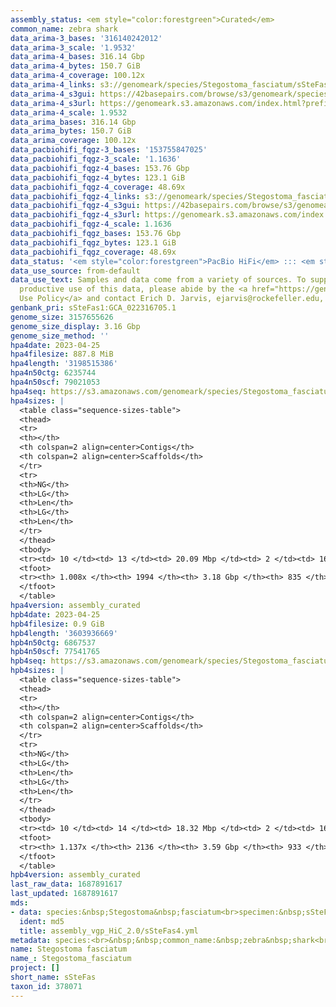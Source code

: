 ```yaml
---
assembly_status: <em style="color:forestgreen">Curated</em>
common_name: zebra shark
data_arima-3_bases: '316140242012'
data_arima-3_scale: '1.9532'
data_arima-4_bases: 316.14 Gbp
data_arima-4_bytes: 150.7 GiB
data_arima-4_coverage: 100.12x
data_arima-4_links: s3://genomeark/species/Stegostoma_fasciatum/sSteFas4/genomic_data/arima/<br>
data_arima-4_s3gui: https://42basepairs.com/browse/s3/genomeark/species/Stegostoma_fasciatum/sSteFas4/genomic_data/arima/
data_arima-4_s3url: https://genomeark.s3.amazonaws.com/index.html?prefix=species/Stegostoma_fasciatum/sSteFas4/genomic_data/arima/
data_arima-4_scale: 1.9532
data_arima_bases: 316.14 Gbp
data_arima_bytes: 150.7 GiB
data_arima_coverage: 100.12x
data_pacbiohifi_fqgz-3_bases: '153755847025'
data_pacbiohifi_fqgz-3_scale: '1.1636'
data_pacbiohifi_fqgz-4_bases: 153.76 Gbp
data_pacbiohifi_fqgz-4_bytes: 123.1 GiB
data_pacbiohifi_fqgz-4_coverage: 48.69x
data_pacbiohifi_fqgz-4_links: s3://genomeark/species/Stegostoma_fasciatum/sSteFas4/genomic_data/pacbio_hifi/<br>
data_pacbiohifi_fqgz-4_s3gui: https://42basepairs.com/browse/s3/genomeark/species/Stegostoma_fasciatum/sSteFas4/genomic_data/pacbio_hifi/
data_pacbiohifi_fqgz-4_s3url: https://genomeark.s3.amazonaws.com/index.html?prefix=species/Stegostoma_fasciatum/sSteFas4/genomic_data/pacbio_hifi/
data_pacbiohifi_fqgz-4_scale: 1.1636
data_pacbiohifi_fqgz_bases: 153.76 Gbp
data_pacbiohifi_fqgz_bytes: 123.1 GiB
data_pacbiohifi_fqgz_coverage: 48.69x
data_status: '<em style="color:forestgreen">PacBio HiFi</em> ::: <em style="color:forestgreen">Arima</em>'
data_use_source: from-default
data_use_text: Samples and data come from a variety of sources. To support fair and
  productive use of this data, please abide by the <a href="https://genome10k.soe.ucsc.edu/data-use-policies/">Data
  Use Policy</a> and contact Erich D. Jarvis, ejarvis@rockefeller.edu, with any questions.
genbank_pri: sSteFas1:GCA_022316705.1
genome_size: 3157655626
genome_size_display: 3.16 Gbp
genome_size_method: ''
hpa4date: 2023-04-25
hpa4filesize: 887.8 MiB
hpa4length: '3198515386'
hpa4n50ctg: 6235744
hpa4n50scf: 79021053
hpa4seq: https://s3.amazonaws.com/genomeark/species/Stegostoma_fasciatum/sSteFas4/assembly_curated/sSteFas4.hap1.cur.20230425.fasta.gz
hpa4sizes: |
  <table class="sequence-sizes-table">
  <thead>
  <tr>
  <th></th>
  <th colspan=2 align=center>Contigs</th>
  <th colspan=2 align=center>Scaffolds</th>
  </tr>
  <tr>
  <th>NG</th>
  <th>LG</th>
  <th>Len</th>
  <th>LG</th>
  <th>Len</th>
  </tr>
  </thead>
  <tbody>
  <tr><td> 10 </td><td> 13 </td><td> 20.09 Mbp </td><td> 2 </td><td> 163.09 Mbp </td></tr><tr><td> 20 </td><td> 32 </td><td> 15.30 Mbp </td><td> 5 </td><td> 130.64 Mbp </td></tr><tr><td> 30 </td><td> 57 </td><td> 10.71 Mbp </td><td> 7 </td><td> 108.38 Mbp </td></tr><tr><td> 40 </td><td> 90 </td><td> 8.24 Mbp </td><td> 10 </td><td> 96.42 Mbp </td></tr><tr style="background-color:#cccccc;"><td> 50 </td><td> 134 </td><td style="background-color:#88ff88;"> 6.24 Mbp </td><td> 14 </td><td style="background-color:#88ff88;"> 79.02 Mbp </td></tr><tr><td> 60 </td><td> 192 </td><td> 4.83 Mbp </td><td> 19 </td><td> 62.29 Mbp </td></tr><tr><td> 70 </td><td> 274 </td><td> 3.12 Mbp </td><td> 24 </td><td> 54.41 Mbp </td></tr><tr><td> 80 </td><td> 402 </td><td> 2.01 Mbp </td><td> 31 </td><td> 41.83 Mbp </td></tr><tr><td> 90 </td><td> 619 </td><td> 1.00 Mbp </td><td> 41 </td><td> 19.65 Mbp </td></tr><tr><td> 100 </td><td> 1447 </td><td> 81.51 Kbp </td><td> 250 </td><td> 267.03 Kbp </td></tr></tbody>
  <tfoot>
  <tr><th> 1.008x </th><th> 1994 </th><th> 3.18 Gbp </th><th> 835 </th><th> 3.20 Gbp </th></tr>
  </tfoot>
  </table>
hpa4version: assembly_curated
hpb4date: 2023-04-25
hpb4filesize: 0.9 GiB
hpb4length: '3603936669'
hpb4n50ctg: 6867537
hpb4n50scf: 77541765
hpb4seq: https://s3.amazonaws.com/genomeark/species/Stegostoma_fasciatum/sSteFas4/assembly_curated/sSteFas4.hap2.decon.20230425.fasta.gz
hpb4sizes: |
  <table class="sequence-sizes-table">
  <thead>
  <tr>
  <th></th>
  <th colspan=2 align=center>Contigs</th>
  <th colspan=2 align=center>Scaffolds</th>
  </tr>
  <tr>
  <th>NG</th>
  <th>LG</th>
  <th>Len</th>
  <th>LG</th>
  <th>Len</th>
  </tr>
  </thead>
  <tbody>
  <tr><td> 10 </td><td> 14 </td><td> 18.32 Mbp </td><td> 2 </td><td> 166.56 Mbp </td></tr><tr><td> 20 </td><td> 33 </td><td> 14.52 Mbp </td><td> 4 </td><td> 135.01 Mbp </td></tr><tr><td> 30 </td><td> 59 </td><td> 10.91 Mbp </td><td> 7 </td><td> 105.49 Mbp </td></tr><tr><td> 40 </td><td> 91 </td><td> 8.61 Mbp </td><td> 10 </td><td> 98.61 Mbp </td></tr><tr style="background-color:#cccccc;"><td> 50 </td><td> 132 </td><td style="background-color:#88ff88;"> 6.87 Mbp </td><td> 14 </td><td style="background-color:#88ff88;"> 77.54 Mbp </td></tr><tr><td> 60 </td><td> 184 </td><td> 5.39 Mbp </td><td> 19 </td><td> 62.32 Mbp </td></tr><tr><td> 70 </td><td> 249 </td><td> 4.44 Mbp </td><td> 24 </td><td> 58.53 Mbp </td></tr><tr><td> 80 </td><td> 332 </td><td> 3.32 Mbp </td><td> 30 </td><td> 49.85 Mbp </td></tr><tr><td> 90 </td><td> 445 </td><td> 2.24 Mbp </td><td> 37 </td><td> 34.66 Mbp </td></tr><tr><td> 100 </td><td> 637 </td><td> 1.24 Mbp </td><td> 59 </td><td> 6.59 Mbp </td></tr></tbody>
  <tfoot>
  <tr><th> 1.137x </th><th> 2136 </th><th> 3.59 Gbp </th><th> 933 </th><th> 3.60 Gbp </th></tr>
  </tfoot>
  </table>
hpb4version: assembly_curated
last_raw_data: 1687891617
last_updated: 1687891617
mds:
- data: species:&nbsp;Stegostoma&nbsp;fasciatum<br>specimen:&nbsp;sSteFas4<br>projects:&nbsp;<br>&nbsp;&nbsp;-&nbsp;vgp<br>haplotype_to_curate:&nbsp;hap1<br>hap1:&nbsp;s3://genomeark/species/Stegostoma_fasciatum/sSteFas4/assembly_vgp_HiC_2.0/sSteFas4.HiC.hap1.20221121.fasta.gz<br>hap2:&nbsp;s3://genomeark/species/Stegostoma_fasciatum/sSteFas4/assembly_vgp_HiC_2.0/sSteFas4.HiC.hap2.20221121.fasta.gz<br>pretext_hap1:&nbsp;s3://genomeark/species/Stegostoma_fasciatum/sSteFas4/assembly_vgp_HiC_2.0/evaluation/hap1/pretext/sSteFas4_hap1__s2_heatmap.pretext<br>pretext_hap2:&nbsp;s3://genomeark/species/Stegostoma_fasciatum/sSteFas4/assembly_vgp_HiC_2.0/evaluation/hap2/pretext/sSteFas4_hap2__s2_heatmap.pretext<br>kmer_spectra_img:&nbsp;s3://genomeark/species/Stegostoma_fasciatum/sSteFas4/assembly_vgp_HiC_2.0/evaluation/merqury/sSteFas4_png/<br>pacbio_read_dir:&nbsp;s3://genomeark/species/Stegostoma_fasciatum/sSteFas4/genomic_data/pacbio_hifi/<br>pacbio_read_type:&nbsp;hifi<br>hic_read_dir:&nbsp;s3://genomeark/species/Stegostoma_fasciatum/sSteFas4/genomic_data/arima/<br>pipeline:<br>&nbsp;&nbsp;-&nbsp;hifiasm&nbsp;(0.16.1+galaxy3)<br>&nbsp;&nbsp;-&nbsp;yahs&nbsp;(1.2a.2+galaxy0)<br>assembled_by_group:&nbsp;Rockefeller<br>notes:&nbsp;This&nbsp;was&nbsp;a&nbsp;hifiasm-HiC&nbsp;assembly&nbsp;of&nbsp;sSteFas4&nbsp;(VGL&nbsp;ID:&nbsp;sSteTig2),&nbsp;resulting&nbsp;in&nbsp;two&nbsp;complete&nbsp;haplotypes.&nbsp;This&nbsp;individual&nbsp;did&nbsp;not&nbsp;have&nbsp;bionano&nbsp;data.&nbsp;HiC&nbsp;scaffolding&nbsp;was&nbsp;performed&nbsp;with&nbsp;yahs.&nbsp;The&nbsp;HiC&nbsp;prep&nbsp;was&nbsp;Arima&nbsp;kit&nbsp;2.&nbsp;The&nbsp;kmer&nbsp;spectra&nbsp;indicates&nbsp;a&nbsp;homogametic&nbsp;specimen.&nbsp;We&nbsp;are&nbsp;submitting&nbsp;haplotype&nbsp;1&nbsp;for&nbsp;curation.
  ident: md5
  title: assembly_vgp_HiC_2.0/sSteFas4.yml
metadata: species:<br>&nbsp;&nbsp;common_name:&nbsp;zebra&nbsp;shark<br>&nbsp;&nbsp;name:&nbsp;Stegostoma&nbsp;fasciatum<br>&nbsp;&nbsp;short_name:&nbsp;sSteFas<br>&nbsp;&nbsp;taxon_id:&nbsp;378071<br>&nbsp;&nbsp;order:<br>&nbsp;&nbsp;&nbsp;&nbsp;name:&nbsp;Orectolobiformes<br>&nbsp;&nbsp;family:<br>&nbsp;&nbsp;&nbsp;&nbsp;name:&nbsp;Stegostomatidae<br>&nbsp;&nbsp;individuals:<br>&nbsp;&nbsp;-&nbsp;short_name:&nbsp;sSteFas4<br>&nbsp;&nbsp;genome_size:&nbsp;3157655626<br>&nbsp;&nbsp;genome_size_method:&nbsp;<br>&nbsp;&nbsp;project:&nbsp;[&nbsp;]<br>
name: Stegostoma fasciatum
name_: Stegostoma_fasciatum
project: []
short_name: sSteFas
taxon_id: 378071
---
```

